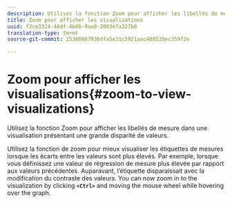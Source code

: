```yaml
---
description: Utilisez la fonction Zoom pour afficher les libellés de mesure dans une visualisation présentant une grande disparité de valeurs.
title: Zoom pour afficher les visualisations
uuid: f2ce3324-46df-4b86-9aa8-2003e7a327b6
translation-type: tm+mt
source-git-commit: 25366087936dfa5e31c5921aac400535ec259f2e

---
```



# Zoom pour afficher les visualisations{#zoom-to-view-visualizations}

Utilisez la fonction Zoom pour afficher les libellés de mesure dans une visualisation présentant une grande disparité de valeurs.

Utilisez la fonction de zoom pour mieux visualiser les étiquettes de mesures lorsque les écarts entre les valeurs sont plus élevés. Par exemple, lorsque vous définissez une valeur de régression de mesure plus élevée par rapport aux valeurs précédentes. Auparavant, l’étiquette disparaissait avec la modification du contraste des valeurs. You can now zoom in to the visualization by clicking **`<Ctrl>`** and moving the mouse wheel while hovering over the graph.
